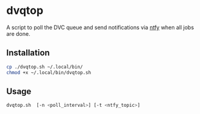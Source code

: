 # dvqtop

A script to poll the DVC queue and send notifications via [ntfy](https://ntfy.sh) when all jobs are done.


## Installation

```sh
cp ./dvqtop.sh ~/.local/bin/
chmod +x ~/.local/bin/dvqtop.sh
```

## Usage

```sh
dvqtop.sh  [-n <poll_interval>] [-t <ntfy_topic>]
```